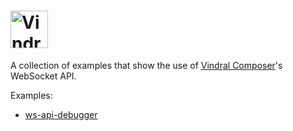 # <a href='https://vindral.com'><img src='https://docs.vindral.com/img/logo.svg' height='60' alt='Vindral Logo' aria-label='vindral.com' /></a>

A collection of examples that show the use of [Vindral Composer](https://vindral.com/composer)'s WebSocket API.

Examples:

- [ws-api-debugger](https://github.com/vindral-oss/vindral-composer-ws-client/tree/main/ws-api-debugger)
